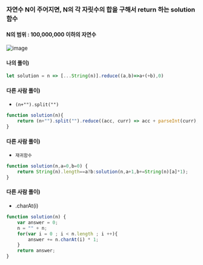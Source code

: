 ### 자연수 N이 주어지면, N의 각 자릿수의 합을 구해서 return 하는 solution 함수
#### N의 범위 : 100,000,000 이하의 자연수
![image](https://user-images.githubusercontent.com/87289383/130510483-f76b15f2-120d-45ea-8e9e-3349fe084ba6.png)

#### 나의 풀이)
```javascript
let solution = n => [...String(n)].reduce((a,b)=>a+(+b),0)
```

#### 다른 사람 풀이)
- `(n+"").split("")`
```javascript
function solution(n){
    return (n+"").split("").reduce((acc, curr) => acc + parseInt(curr), 0)
}
```

#### 다른 사람 풀이)
- `재귀함수`
```javascript
function solution(n,a=0,b=0) {
    return String(n).length==a?b:solution(n,a+1,b+=String(n)[a]*1);
}
```

#### 다른 사람 풀이)
- .charAt(i)
```javascript
function solution(n) {
    var answer = 0;
    n = "" + n;
    for(var i = 0 ; i < n.length ; i ++){
        answer += n.charAt(i) * 1;
    }
    return answer;
}
```
